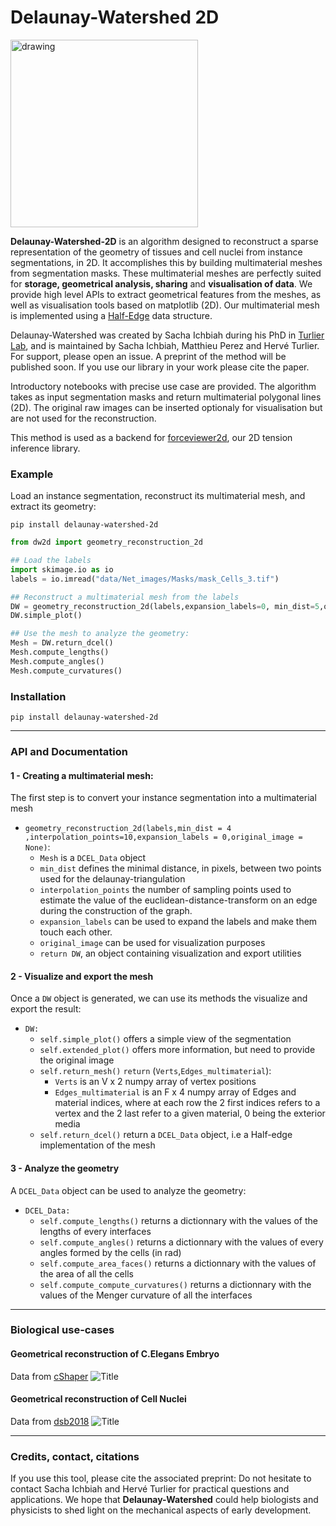 # Delaunay-Watershed 2D

<img src="Figures_readme/Figure_logo_white_arrow.png" alt="drawing" width="300"/>


**Delaunay-Watershed-2D** is an algorithm designed to reconstruct a sparse representation of the geometry of tissues and cell nuclei from instance segmentations, in 2D. It accomplishes this by building multimaterial meshes from segmentation masks. These multimaterial meshes are perfectly suited for **storage, geometrical analysis, sharing** and **visualisation of data**. We provide high level APIs to extract geometrical features from the meshes, as well as visualisation tools based on matplotlib (2D).
Our multimaterial mesh is implemented using a [Half-Edge](https://en.wikipedia.org/wiki/Doubly_connected_edge_list) data structure.


Delaunay-Watershed was created by Sacha Ichbiah during his PhD in [Turlier Lab](https://www.turlierlab.com), and is maintained by Sacha Ichbiah, Matthieu Perez and Hervé Turlier. For support, please open an issue.
A preprint of the method will be published soon. If you use our library in your work please cite the paper. 

Introductory notebooks with precise use case are provided.
The algorithm takes as input segmentation masks and return multimaterial polygonal lines (2D).
The original raw images can be inserted optionaly for visualisation but are not used for the reconstruction.

This method is used as a backend for [forceviewer2d](https://www.todo), our 2D tension inference library.


### Example 

Load an instance segmentation, reconstruct its multimaterial mesh, and extract its geometry:

```shell
pip install delaunay-watershed-2d

```

```py
from dw2d import geometry_reconstruction_2d

## Load the labels
import skimage.io as io
labels = io.imread("data/Net_images/Masks/mask_Cells_3.tif")

## Reconstruct a multimaterial mesh from the labels
DW = geometry_reconstruction_2d(labels,expansion_labels=0, min_dist=5,original_image=img)
DW.simple_plot()

## Use the mesh to analyze the geometry:
Mesh = DW.return_dcel()
Mesh.compute_lengths()
Mesh.compute_angles()
Mesh.compute_curvatures()

```

### Installation

`pip install delaunay-watershed-2d`

---

### API and Documentation

#### 1 - Creating a multimaterial mesh:
The first step is to convert your instance segmentation into a multimaterial mesh

- `geometry_reconstruction_2d(labels,min_dist = 4 ,interpolation_points=10,expansion_labels = 0,original_image = None)`: 
    - `Mesh` is a `DCEL_Data` object
    - `min_dist` defines the minimal distance, in pixels, between two points used for the delaunay-triangulation
    - `interpolation_points` the number of sampling points used to estimate the value of the euclidean-distance-transform on an edge during the construction of the graph.
    - `expansion_labels` can be used to expand the labels and make them touch each other.
    - `original_image` can be used for visualization purposes
    - `return DW`, an object containing visualization and export utilities

#### 2 - Visualize and export the mesh

Once a `DW` object is generated, we can use its methods the visualize and export the result: 
- `DW:`
    - `self.simple_plot()` offers a simple view of the segmentation
    - `self.extended_plot()` offers more information, but need to provide the original image
    - `self.return_mesh()` `return` (`Verts`,`Edges_multimaterial`): 
        - `Verts` is an V x 2 numpy array of vertex positions
        - `Edges_multimaterial` is an F x 4 numpy array of Edges and material indices, where at each row the 2 first indices refers to a vertex and the 2 last refer to a given material, 0 being the exterior media
    - `self.return_dcel()` return a `DCEL_Data` object, i.e a Half-edge implementation of the mesh

#### 3 - Analyze the geometry

A `DCEL_Data` object can be used to analyze the geometry:

- `DCEL_Data:`
    - `self.compute_lengths()` returns a dictionnary with the values of the lengths of every interfaces
    - `self.compute_angles()` returns a dictionnary with the values of every angles formed by the cells (in rad)
    - `self.compute_area_faces()` returns a dictionnary with the values of the area of all the cells
    - `self.compute_compute_curvatures()` returns a dictionnary with the values of the Menger curvature of all the interfaces

---
### Biological use-cases
#### Geometrical reconstruction of C.Elegans Embryo
Data from [cShaper](cao13jf.github.io/cshaperpage/)
![](Figures_readme/DW_2d_celegans.png "Title")

#### Geometrical reconstruction of Cell Nuclei
Data from [dsb2018](https://www.kaggle.com/c/data-science-bowl-2018)
![](Figures_readme/DW_2d_nucleus.png "Title")

---


### Credits, contact, citations
If you use this tool, please cite the associated preprint: 
Do not hesitate to contact Sacha Ichbiah and Hervé Turlier for practical questions and applications. 
We hope that **Delaunay-Watershed** could help biologists and physicists to shed light on the mechanical aspects of early development.





